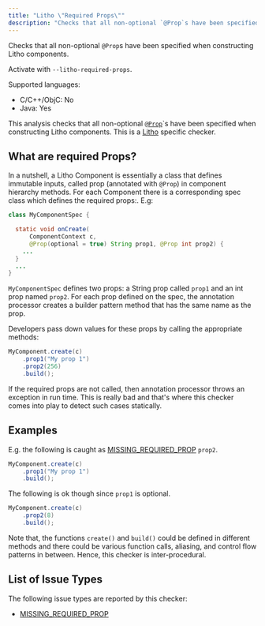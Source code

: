 ```yaml
---
title: "Litho \"Required Props\""
description: "Checks that all non-optional `@Prop`s have been specified when constructing Litho components."
---
```


Checks that all non-optional `@Prop`s have been specified when constructing Litho components.

Activate with `--litho-required-props`.

Supported languages:
- C/C++/ObjC: No
- Java: Yes

This analysis checks that all non-optional [`@Prop`](https://fblitho.com/docs/props)`s have been specified when constructing Litho components. This is a [Litho](https://fblitho.com/) specific checker.


## What are required Props?
In a nutshell, a Litho Component is essentially a class that defines immutable inputs, called prop (annotated with `@Prop`) in component hierarchy methods. For each Component there is a corresponding spec class which defines the required props:. E.g:

```java
class MyComponentSpec {

  static void onCreate(
      ComponentContext c,
      @Prop(optional = true) String prop1, @Prop int prop2) {
    ...
  }
  ...
}
```

`MyComponentSpec` defines two props: a String prop called `prop1` and an int prop named `prop2`. For each prop defined on the spec, the annotation processor creates a builder pattern method that has the same name as the prop.

Developers pass down values for these props by calling the appropriate methods:

```java
MyComponent.create(c)
    .prop1("My prop 1")
    .prop2(256)
    .build();
```

If the required props are not called, then annotation processor throws an exception in run time. This is really bad and that's where this checker comes into play to detect such cases statically.


## Examples

E.g. the following is caught as [MISSING_REQUIRED_PROP](/docs/1.0.0/all-issue-types#missing_required_prop) `prop2`.

```java
MyComponent.create(c)
    .prop1("My prop 1")
    .build();
```

The following is ok though since `prop1` is optional.

```java
MyComponent.create(c)
    .prop2(8)
    .build();
```

Note that, the functions `create()` and `build()` could be defined in different methods and there could be various function calls, aliasing, and control flow patterns in between. Hence, this checker is inter-procedural.


## List of Issue Types

The following issue types are reported by this checker:
- [MISSING_REQUIRED_PROP](/docs/1.0.0/all-issue-types#missing_required_prop)
